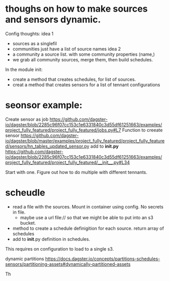 # thoughs on how to make sources and sensors dynamic.

Config thoughts:
idea 1
* sources as a singlefil
* communities just have a list of source names
idea 2
* a community a source list. with some community properties (name,)
* we grab all community sources, merge them, then build schedules.

In  the module init:
* create a method that creates schedules, for list of sources.
* creat a method that creates sensors for a list of tennant configurations

# seonsor example:
Create sensor as job
https://github.com/dagster-io/dagster/blob/2285c96f07cc153c1e6331840c3d55df61251663/examples/project_fully_featured/project_fully_featured/jobs.py#L7
Function to creeate sensor
https://github.com/dagster-io/dagster/blob/master/examples/project_fully_featured/project_fully_featured/sensors/hn_tables_updated_sensor.py
add to __init.py__
https://github.com/dagster-io/dagster/blob/2285c96f07cc153c1e6331840c3d55df61251663/examples/project_fully_featured/project_fully_featured/__init__.py#L34

Start with one. Figure out how to do multiple with different tennants.

# scheudle

* read a file with the sources. Mount in container using config. No secrets in file.
   * maybe use a url file:// so that we might be able to put into an s3 bucket.
* method to create a schedule definigition for each source. return array of schedules
* add to __init__.py definition in schedules.

This requires on configuration to load to a single s3.


dynamic partitions
https://docs.dagster.io/concepts/partitions-schedules-sensors/partitioning-assets#dynamically-partitioned-assets


Th
